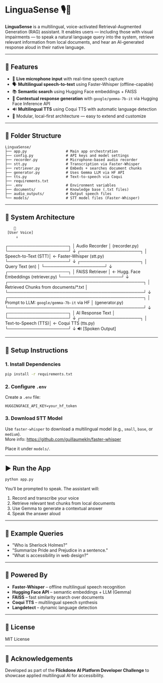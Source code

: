 # LinguaSense 🎙️🧠

**LinguaSense** is a multilingual, voice-activated Retrieval-Augmented Generation (RAG) assistant. It enables users — including those with visual impairments — to speak a natural language query into the system, retrieve relevant information from local documents, and hear an AI-generated response aloud in their native language.

---

## 🚀 Features

- 🎤 **Live microphone input** with real-time speech capture
- 🗣️ **Multilingual speech-to-text** using Faster-Whisper (offline-capable)
- 📚 **Semantic search** using Hugging Face embeddings + FAISS
- 🤖 **Contextual response generation** with `google/gemma-7b-it` via Hugging Face Inference API
- 🔊 **Multilingual TTS** using Coqui TTS with automatic language detection
- 🧠 Modular, local-first architecture — easy to extend and customize

---

## 📁 Folder Structure

```
LinguaSense/
├── app.py                  # Main app orchestration
├── config.py               # API keys and model settings
├── recorder.py             # Microphone-based audio recorder
├── stt.py                  # Transcription via Faster-Whisper
├── retriever.py            # Embeds + searches document chunks
├── generator.py            # Uses Gemma LLM via HF API
├── tts.py                  # Text-to-speech via Coqui
├── requirements.txt
├── .env                    # Environment variables
├── documents/              # Knowledge base (.txt files)
├── audio_outputs/          # Output speech files
└── models/                 # STT model files (Faster-Whisper)
```

---

## 🧱 System Architecture

        🎤
     [User Voice]
         ↓
  ┌────────────────────┐
  │   Audio Recorder   │ (recorder.py)
  └────────────────────┘
         ↓
  ┌────────────────────┐
  │ Speech-to-Text (STT)│ ← Faster-Whisper (stt.py)
  └────────────────────┘
         ↓
  ┌────────────────────┐
  │   Query Text (en)  │
  └────────────────────┘
         ↓
  ┌────────────────────┐
  │  FAISS Retriever   │ ← Hugg. Face Embeddings (retriever.py)
  └────────────────────┘
         ↓
  ┌─────────────────────────────────────────────┐
  │ Retrieved Chunks from documents/*.txt       │
  └─────────────────────────────────────────────┘
         ↓
  ┌─────────────────────────────────────────────┐
  │ Prompt to LLM: `google/gemma-7b-it` via HF  │ (generator.py)
  └─────────────────────────────────────────────┘
         ↓
  ┌────────────────────┐
  │ AI Response Text   │
  └────────────────────┘
         ↓
  ┌────────────────────┐
  │ Text-to-Speech (TTS)│ ← Coqui TTS (tts.py)
  └────────────────────┘
         ↓
        🔊
     [Spoken Output]

---

## 🔧 Setup Instructions

### 1. Install Dependencies

```bash
pip install -r requirements.txt
```

### 2. Configure `.env`

Create a `.env` file:

```env
HUGGINGFACE_API_KEY=your_hf_token
```

### 3. Download STT Model

Use `faster-whisper` to download a multilingual model (e.g., `small`, `base`, or `medium`).  
More info: https://github.com/guillaumekln/faster-whisper

Place it under `models/`.

---

## ▶️ Run the App

```bash
python app.py
```

You’ll be prompted to speak. The assistant will:
1. Record and transcribe your voice
2. Retrieve relevant text chunks from local documents
3. Use Gemma to generate a contextual answer
4. Speak the answer aloud

---

## 🧪 Example Queries

- "Who is Sherlock Holmes?"
- "Summarize Pride and Prejudice in a sentence."
- "What is accessibility in web design?"

---

## 🧠 Powered By

- **Faster-Whisper** – offline multilingual speech recognition
- **Hugging Face API** – semantic embeddings + LLM (Gemma)
- **FAISS** – fast similarity search over documents
- **Coqui TTS** – multilingual speech synthesis
- **Langdetect** – dynamic language detection

---

## 📄 License

MIT License

---

## 🙌 Acknowledgements

Developed as part of the **Flickdone AI Platform Developer Challenge** to showcase applied multilingual AI for accessibility.
